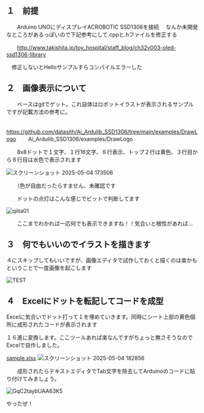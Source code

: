 ## １　前提
　　Arduino UNOにディスプレイACROBOTIC SSD1306を接続
  　なんか未開発なところがあるっぽいので下記参考にして.cppと.hファイルを修正する
   
　　http://www.takishita.jp/toy_hospital/staff_blog/ch32v003-oled-ssd1306-library
  
  　修正しないとHelloサンプルすらコンパイルエラーした
  
## ２　画像表示について
　　ベースはgitでゲット。これ自体はロボットイラストが表示されるサンプルですが記載方法の参考に。
  
　　https://github.com/datasith/Ai_Ardulib_SSD1306/tree/main/examples/DrawLogo
　　Ai_Ardulib_SSD1306/examples/DrawLogo

　　8x8ドットで１文字、１行16文字、８行表示、トップ２行は黄色、３行目から８行目は水色で表示されます
  
![スクリーンショット 2025-05-04 173506](https://github.com/user-attachments/assets/d02e15ed-cd8f-4dd3-a839-19930fc84290)

　　（色が自由だったらすません、未確認です

　　ドットの点灯はこんな感じでビットで判断してます
  
![qiita01](https://github.com/user-attachments/assets/c7a0590c-b82c-4020-84dd-1e1da222690e)


　　ここまでわかれば一応何でも表示できますね！！気合いと根性があれば…
  
## ３　何でもいいのでイラストを描きます
４にスキップしてもいいですが、画像エディタで試作しておくと描くのは楽かもということで一度画像を起こします

![TEST](https://github.com/user-attachments/assets/422a0a1c-061c-4ef2-8f75-71f683f3423c)

## ４　Excelにドットを転記してコードを成型
Excelに気合いでドット打って１を埋めていきます。同時にシート上部の黄色個所に成形されたコードが表示されます

１６進に変換します。ここツールあれば楽なんですがちょっと無さそうなのでExcelで自作しました。

[sample.xlsx](https://github.com/user-attachments/files/20026852/sample.xlsx)
![スクリーンショット 2025-05-04 182856](https://github.com/user-attachments/assets/acc29776-1994-4e76-bda8-8d07caea9180)

　　成形されたらテキストエディタでTab文字を除去してArduinoのコードに貼り付けてみましょう。
  
![GqC2taybUAA63K5](https://github.com/user-attachments/assets/bc6ce12a-7248-40e1-93bd-4e32c7fe36d1)

  やったぜ！
  
